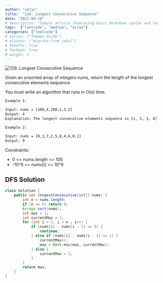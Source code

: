 ```yaml
---
author: "volyx"
title:  "128. Longest Consecutive Sequence"
date: "2021-09-20"
# description: "Sample article showcasing basic Markdown syntax and formatting for HTML elements."
tags:  ["leetcode", "medium", "array"]
categories: ["leetcode"]
# series: ["Themes Guide"]
# aliases: ["migrate-from-jekyl"]
# ShowToc: true
# TocOpen: true
# weight: 2
---
```


![128. Longest Consecutive Sequence](https://leetcode.com/problems/longest-consecutive-sequence/)

Given an unsorted array of integers nums, return the length of the longest consecutive elements sequence.

You must write an algorithm that runs in O(n) time.

```txt
Example 1:

Input: nums = [100,4,200,1,3,2]
Output: 4
Explanation: The longest consecutive elements sequence is [1, 2, 3, 4]. Therefore its length is 4.
```

```txt
Example 2:

Input: nums = [0,3,7,2,5,8,4,6,0,1]
Output: 9
```

Constraints:

- 0 <= nums.length <= 105
- -10^9 <= nums[i] <= 10^9

## DFS Solution

```java
class Solution {
    public int longestConsecutive(int[] nums) {
        int n = nums.length;
        if (n == 0) return 0;
        Arrays.sort(nums);
        int max = 1;
        int currentMax = 1;
        for (int i = 1; i < n ; i++) {
            if (nums[i] - nums[i - 1] == 0) {
                continue;
            } else if (nums[i] - nums[i - 1] == 1) {
                currentMax++;
                max = Math.max(max, currentMax);
            } else {
                currentMax = 1;
            }   
        }
        return max;
    }
}
```
